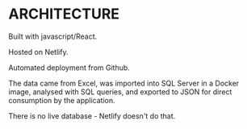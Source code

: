 # ARCHITECTURE

Built with javascript/React.

Hosted on Netlify.

Automated deployment from Github.

The data came from Excel, was imported into SQL Server in a Docker image, analysed with SQL queries, and exported to JSON for direct consumption by the application.

There is no live database - Netlify doesn't do that.
